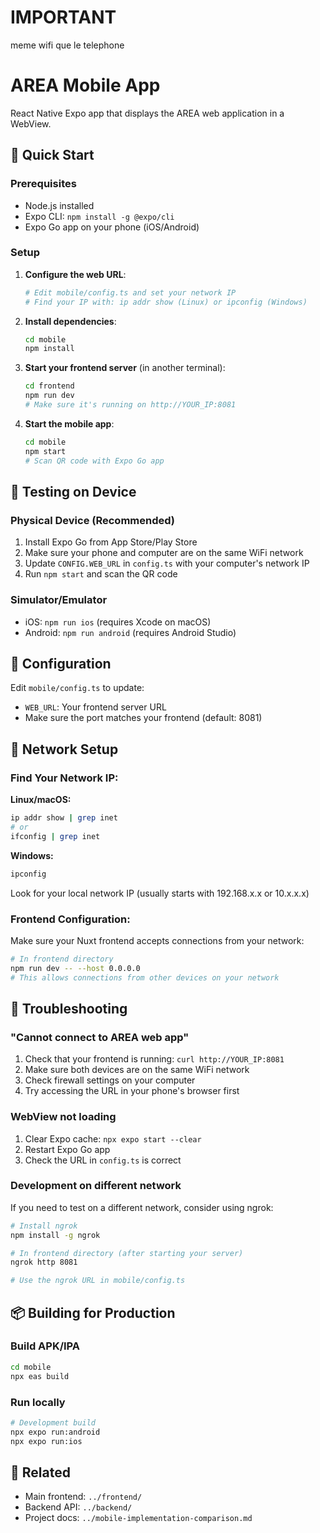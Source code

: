 # IMPORTANT

meme wifi que le telephone

# AREA Mobile App

React Native Expo app that displays the AREA web application in a WebView.

## 🚀 Quick Start

### Prerequisites
- Node.js installed
- Expo CLI: `npm install -g @expo/cli`
- Expo Go app on your phone (iOS/Android)

### Setup

1. **Configure the web URL**:
   ```bash
   # Edit mobile/config.ts and set your network IP
   # Find your IP with: ip addr show (Linux) or ipconfig (Windows)
   ```

2. **Install dependencies**:
   ```bash
   cd mobile
   npm install
   ```

3. **Start your frontend server** (in another terminal):
   ```bash
   cd frontend
   npm run dev
   # Make sure it's running on http://YOUR_IP:8081
   ```

4. **Start the mobile app**:
   ```bash
   cd mobile
   npm start
   # Scan QR code with Expo Go app
   ```

## 📱 Testing on Device

### Physical Device (Recommended)
1. Install Expo Go from App Store/Play Store
2. Make sure your phone and computer are on the same WiFi network
3. Update `CONFIG.WEB_URL` in `config.ts` with your computer's network IP
4. Run `npm start` and scan the QR code

### Simulator/Emulator
- iOS: `npm run ios` (requires Xcode on macOS)
- Android: `npm run android` (requires Android Studio)

## 🔧 Configuration

Edit `mobile/config.ts` to update:
- `WEB_URL`: Your frontend server URL
- Make sure the port matches your frontend (default: 8081)

## 📝 Network Setup

### Find Your Network IP:

**Linux/macOS:**
```bash
ip addr show | grep inet
# or
ifconfig | grep inet
```

**Windows:**
```bash
ipconfig
```

Look for your local network IP (usually starts with 192.168.x.x or 10.x.x.x)

### Frontend Configuration:
Make sure your Nuxt frontend accepts connections from your network:
```bash
# In frontend directory
npm run dev -- --host 0.0.0.0
# This allows connections from other devices on your network
```

## 🐛 Troubleshooting

### "Cannot connect to AREA web app"
1. Check that your frontend is running: `curl http://YOUR_IP:8081`
2. Make sure both devices are on the same WiFi network
3. Check firewall settings on your computer
4. Try accessing the URL in your phone's browser first

### WebView not loading
1. Clear Expo cache: `npx expo start --clear`
2. Restart Expo Go app
3. Check the URL in `config.ts` is correct

### Development on different network
If you need to test on a different network, consider using ngrok:
```bash
# Install ngrok
npm install -g ngrok

# In frontend directory (after starting your server)
ngrok http 8081

# Use the ngrok URL in mobile/config.ts
```

## 📦 Building for Production

### Build APK/IPA
```bash
cd mobile
npx eas build
```

### Run locally
```bash
# Development build
npx expo run:android
npx expo run:ios
```

## 🔗 Related

- Main frontend: `../frontend/`
- Backend API: `../backend/`
- Project docs: `../mobile-implementation-comparison.md`
